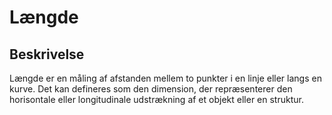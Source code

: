# Længde

## Beskrivelse

Længde er en måling af afstanden mellem to punkter i en linje eller langs en kurve. Det kan defineres som den dimension, der repræsenterer den horisontale eller longitudinale udstrækning af et objekt eller en struktur.
